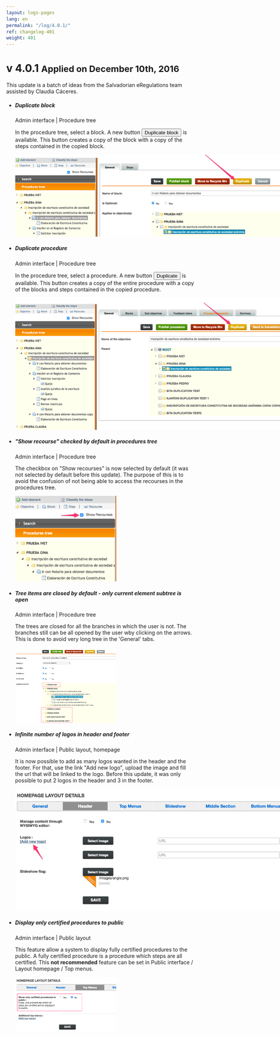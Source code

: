 ```yaml
---
layout: logs-pages
lang: en
permalink: "/log/4.0.1/"
ref: changelog-401
weight: 401
---
```


# v 4.0.1   <small>Applied on December 10th, 2016</small>

<p class="alert alert-warning">This update is a batch of ideas from the Salvadorian eRegulations team assisted by Claudia Cáceres.</p>

<ul class="list-view">
  <li>
    <h5>Duplicate block</h5>
    <p class="meta-data">Admin interface | Procedure tree</p>
    <p>In the procedure tree, select a block. A new button <button type="button" class="btn btn-xs btn-warning">Duplicate block</button> is available. This button creates a copy of the block with a copy of the steps contained in the copied block.</p>
    <img src="/images/log/duplicate-block.png" style="max-width: 800px;">
  </li>

  <li>
    <h5>Duplicate procedure</h5>
    <p class="meta-data">Admin interface | Procedure tree</p>
    <p>In the procedure tree, select a procedure. A new button <button type="button" class="btn btn-xs btn-warning">Duplicate</button> is available. This button creates a copy of the entire procedure with a copy of the blocks and steps contained in the copied procedure.</p>
    <img src="/images/log/duplicate-procedure.png" style="max-width: 800px;">
  </li>

  <li>
    <h5>"Show recourse" checked by default in procedures tree</h5>
    <p class="meta-data">Admin interface | Procedure tree</p>
    <p>The checkbox on "Show recourses" is now selected by default (it was not selected by default before this update). The purpose of this is to avoid the confusion of not being able to access the recourses in the procedures tree.</p>
    <img src="/images/log/show-recourses.png" style="max-width: 270px;">
  </li>
  <li>
    <h5>Tree items are closed by default - only current element subtree is open</h5>
    <p class="meta-data">Admin interface | Procedure tree</p>
    <p>The trees are closed for all the branches in which the user is not. The branches still can be all opened by the user wby clicking on the arrows. This is done to avoid very long tree in the 'General' tabs.</p>
    <img src="/images/log/tree-closed.png" style="max-width: 270px;">
  </li>

  <li>
    <h5>Infinite number of logos in header and footer</h5>
    <p class="meta-data">Admin interface | Public layout, homepage</p>
    <p>It is now possible to add as many logos wanted in the header and the footer. For that, use the link "Add new logo", upload the image and fill the url that will be linked to the logo. Before this update, it was only possible to put 2 logos in the header and 3 in the footer.</p>
    <img src="/images/log/add-logos.png"  style="max-width: 800px;">
  </li>

  <li>
    <h5>Display only certified procedures to public</h5>
    <p class="meta-data">Admin interface | Public layout</p>
    <p>This feature allow a system to display fully certified procedures to the public. A fully certified procedure is a procedure which steps are all certified. This <strong>not recommended</strong> feature can be set in Public interface / Layout homepage / Top menus.</p>
    <img src="/images/log/show-only.png"  style="max-width: 270px;">
  </li>

</ul>
